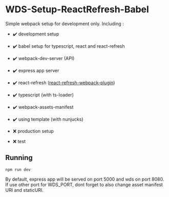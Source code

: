 # WDS-Setup-ReactRefresh-Babel

Simple webpack setup for development only. Including :
- :heavy_check_mark: development setup
- :heavy_check_mark: babel setup for typescript, react and react-refresh
- :heavy_check_mark: webpack-dev-server (API)
- :heavy_check_mark: express app server
- :heavy_check_mark: react-refresh ([react-refresh-webpack-plugin](https://github.com/pmmmwh/react-refresh-webpack-plugin/))
- :heavy_check_mark: typescript (with ts-loader)
- :heavy_check_mark: webpack-assets-manifest
- :heavy_check_mark: using template (with nunjucks)

- :x: production setup
- :x: test

## Running

```npm run dev```

By default, express app will be served on port 5000 and wds on port 8080. If use other port for WDS_PORT, dont forget to also change asset manifest URI and staticURI.